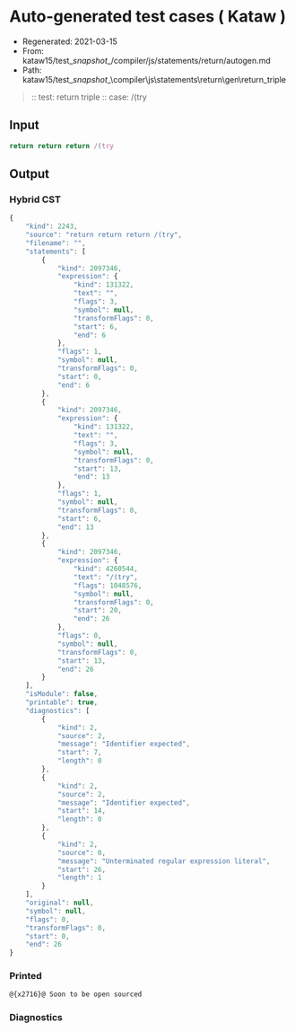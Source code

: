 # Auto-generated test cases ( Kataw )
- Regenerated: 2021-03-15
- From: kataw15/test\__snapshot__/compiler/js/statements/return/autogen.md
- Path: kataw15/test\__snapshot__\compiler\js\statements\return\gen\return_triple
> :: test: return triple
> :: case: /(try
## Input

`````js
return return return /(try
`````

## Output

### Hybrid CST

```javascript
{
    "kind": 2243,
    "source": "return return return /(try",
    "filename": "",
    "statements": [
        {
            "kind": 2097346,
            "expression": {
                "kind": 131322,
                "text": "",
                "flags": 3,
                "symbol": null,
                "transformFlags": 0,
                "start": 6,
                "end": 6
            },
            "flags": 1,
            "symbol": null,
            "transformFlags": 0,
            "start": 0,
            "end": 6
        },
        {
            "kind": 2097346,
            "expression": {
                "kind": 131322,
                "text": "",
                "flags": 3,
                "symbol": null,
                "transformFlags": 0,
                "start": 13,
                "end": 13
            },
            "flags": 1,
            "symbol": null,
            "transformFlags": 0,
            "start": 6,
            "end": 13
        },
        {
            "kind": 2097346,
            "expression": {
                "kind": 4260544,
                "text": "/(try",
                "flags": 1048576,
                "symbol": null,
                "transformFlags": 0,
                "start": 20,
                "end": 26
            },
            "flags": 0,
            "symbol": null,
            "transformFlags": 0,
            "start": 13,
            "end": 26
        }
    ],
    "isModule": false,
    "printable": true,
    "diagnostics": [
        {
            "kind": 2,
            "source": 2,
            "message": "Identifier expected",
            "start": 7,
            "length": 0
        },
        {
            "kind": 2,
            "source": 2,
            "message": "Identifier expected",
            "start": 14,
            "length": 0
        },
        {
            "kind": 2,
            "source": 0,
            "message": "Unterminated regular expression literal",
            "start": 26,
            "length": 1
        }
    ],
    "original": null,
    "symbol": null,
    "flags": 0,
    "transformFlags": 0,
    "start": 0,
    "end": 26
}
```

### Printed

```javascript
@{x2716}@ Soon to be open sourced
```

### Diagnostics

```javascript

```

